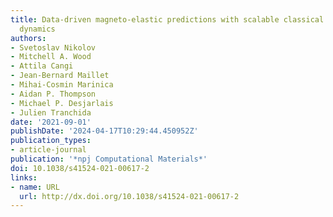 ```yaml
---
title: Data-driven magneto-elastic predictions with scalable classical spin-lattice
  dynamics
authors:
- Svetoslav Nikolov
- Mitchell A. Wood
- Attila Cangi
- Jean-Bernard Maillet
- Mihai-Cosmin Marinica
- Aidan P. Thompson
- Michael P. Desjarlais
- Julien Tranchida
date: '2021-09-01'
publishDate: '2024-04-17T10:29:44.450952Z'
publication_types:
- article-journal
publication: '*npj Computational Materials*'
doi: 10.1038/s41524-021-00617-2
links:
- name: URL
  url: http://dx.doi.org/10.1038/s41524-021-00617-2
---
```

